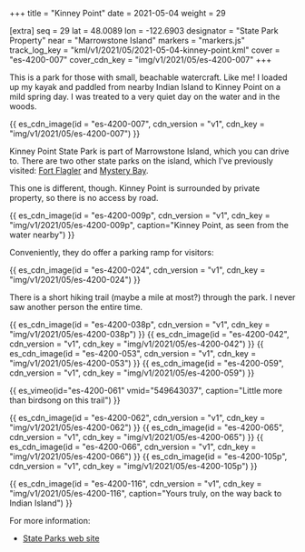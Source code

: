 +++
title = "Kinney Point"
date = 2021-05-04
weight = 29

[extra]
seq = 29
lat = 48.0089
lon = -122.6903
designator = "State Park Property"
near = "Marrowstone Island"
markers = "markers.js"
track_log_key = "kml/v1/2021/05/2021-05-04-kinney-point.kml"
cover = "es-4200-007"
cover_cdn_key = "img/v1/2021/05/es-4200-007"
+++

This is a park for those with small, beachable watercraft. Like me! I loaded up my kayak and paddled from nearby Indian Island to Kinney Point on a mild spring day. I was treated to a very quiet day on the water and in the woods.

{{ es_cdn_image(id = "es-4200-007", cdn_version = "v1", cdn_key = "img/v1/2021/05/es-4200-007") }}

<!-- more -->

Kinney Point State Park is part of Marrowstone Island, which you can drive to. There are two other state parks on the island, which I've previously visited: [Fort Flagler](../fort-flagler) and [Mystery Bay](../mystery-bay).

This one is different, though. Kinney Point is surrounded by private property, so there is no access by road.

{{ es_cdn_image(id = "es-4200-009p", cdn_version = "v1", cdn_key = "img/v1/2021/05/es-4200-009p", caption="Kinney Point, as seen from the water nearby") }}

Conveniently, they do offer a parking ramp for visitors:

{{ es_cdn_image(id = "es-4200-024", cdn_version = "v1", cdn_key = "img/v1/2021/05/es-4200-024") }}

There is a short hiking trail (maybe a mile at most?) through the park. I never saw another person the entire time.

{{ es_cdn_image(id = "es-4200-038p", cdn_version = "v1", cdn_key = "img/v1/2021/05/es-4200-038p") }}
{{ es_cdn_image(id = "es-4200-042", cdn_version = "v1", cdn_key = "img/v1/2021/05/es-4200-042") }}
{{ es_cdn_image(id = "es-4200-053", cdn_version = "v1", cdn_key = "img/v1/2021/05/es-4200-053") }}
{{ es_cdn_image(id = "es-4200-059", cdn_version = "v1", cdn_key = "img/v1/2021/05/es-4200-059") }}

{{ es_vimeo(id="es-4200-061" vmid="549643037", caption="Little more than birdsong on this trail") }}

{{ es_cdn_image(id = "es-4200-062", cdn_version = "v1", cdn_key = "img/v1/2021/05/es-4200-062") }}
{{ es_cdn_image(id = "es-4200-065", cdn_version = "v1", cdn_key = "img/v1/2021/05/es-4200-065") }}
{{ es_cdn_image(id = "es-4200-066", cdn_version = "v1", cdn_key = "img/v1/2021/05/es-4200-066") }}
{{ es_cdn_image(id = "es-4200-105p", cdn_version = "v1", cdn_key = "img/v1/2021/05/es-4200-105p") }}

{{ es_cdn_image(id = "es-4200-116", cdn_version = "v1", cdn_key = "img/v1/2021/05/es-4200-116", caption="Yours truly, on the way back to Indian Island") }}

For more information:

* [State Parks web site](https://parks.state.wa.us/528/Kinney-Point)
